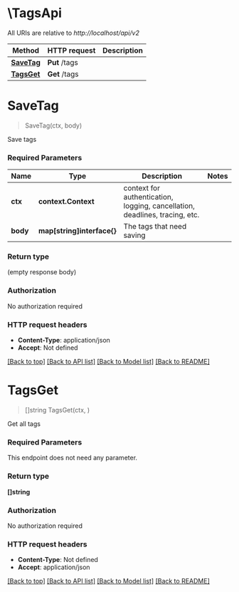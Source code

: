 # \TagsApi

All URIs are relative to *http://localhost/api/v2*

Method | HTTP request | Description
------------- | ------------- | -------------
[**SaveTag**](TagsApi.md#SaveTag) | **Put** /tags | 
[**TagsGet**](TagsApi.md#TagsGet) | **Get** /tags | 


# **SaveTag**
> SaveTag(ctx, body)


Save tags

### Required Parameters

Name | Type | Description  | Notes
------------- | ------------- | ------------- | -------------
 **ctx** | **context.Context** | context for authentication, logging, cancellation, deadlines, tracing, etc.
  **body** | **map[string]interface{}**| The tags that need saving | 

### Return type

 (empty response body)

### Authorization

No authorization required

### HTTP request headers

 - **Content-Type**: application/json
 - **Accept**: Not defined

[[Back to top]](#) [[Back to API list]](../README.md#documentation-for-api-endpoints) [[Back to Model list]](../README.md#documentation-for-models) [[Back to README]](../README.md)

# **TagsGet**
> []string TagsGet(ctx, )


Get all tags

### Required Parameters
This endpoint does not need any parameter.

### Return type

**[]string**

### Authorization

No authorization required

### HTTP request headers

 - **Content-Type**: Not defined
 - **Accept**: application/json

[[Back to top]](#) [[Back to API list]](../README.md#documentation-for-api-endpoints) [[Back to Model list]](../README.md#documentation-for-models) [[Back to README]](../README.md)

